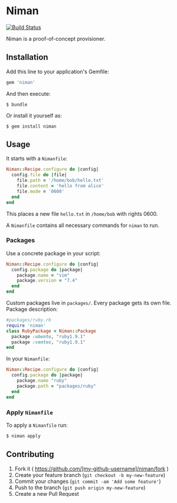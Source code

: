 # Niman
[![Build Status](https://travis-ci.org/schultyy/Niman.svg?branch=master)](https://travis-ci.org/schultyy/Niman)

Niman is a proof-of-concept provisioner.

## Installation

Add this line to your application's Gemfile:

```ruby
gem 'niman'
```

And then execute:

    $ bundle

Or install it yourself as:

    $ gem install niman

## Usage

It starts with a `Nimanfile`:

```ruby
Niman::Recipe.configure do |config|
  config.file do |file|
    file.path = '/home/bob/hello.txt'
    file.content = 'hello from alice'
    file.mode = '0600'
  end
end
```
This places a new file `hello.txt` in `/home/bob` with rights 0600.

A `Nimanfile` contains all necessary commands for `niman` to run.

### Packages

Use a concrete package in your script:

```ruby
Niman::Recipe.configure do |config|
  config.package do |package|
    package.name = "vim"
    package.version = "7.4"
  end
end
```

Custom packages live in `packages/`. Every package gets its own file.
Package description:
```ruby
#packages/ruby.rb
require 'niman'
class RubyPackage < Niman::Package
  package :ubuntu, "ruby1.9.1"
  package :centos, "ruby1.9.1"
end
```
In your `Nimanfile`:
```ruby
Niman::Recipe.configure do |config|
  config.package do |package|
    package.name "ruby"
    package.path = "packages/ruby"
  end
end
```

### Apply `Nimanfile`

To apply a `Nimanfile` run:

```bash
$ niman apply
```

## Contributing

1. Fork it ( https://github.com/[my-github-username]/niman/fork )
2. Create your feature branch (`git checkout -b my-new-feature`)
3. Commit your changes (`git commit -am 'Add some feature'`)
4. Push to the branch (`git push origin my-new-feature`)
5. Create a new Pull Request
